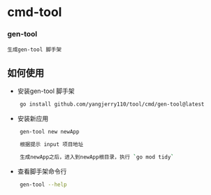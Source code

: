 <!--
 * @Author: Jerry.Yang
 * @Date: 2023-04-27 11:35:01
 * @LastEditors: Jerry.Yang
 * @LastEditTime: 2023-05-23 15:00:51
 * @Description: 
-->

# cmd-tool
### gen-tool
    生成gen-tool 脚手架

## 如何使用
- 安装gen-tool 脚手架
``` bash
    go install github.com/yangjerry110/tool/cmd/gen-tool@latest
```

- 安装新应用
``` bash
    gen-tool new newApp
```
``` bash
    根据提示 input 项目地址
```
``` bash
    生成newApp之后，进入到newApp根目录，执行 `go mod tidy`
```

- 查看脚手架命令行
``` bash
    gen-tool --help
```

